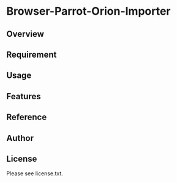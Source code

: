 # Browser-Parrot-Orion-Importer 

## Overview


## Requirement


## Usage


## Features


## Reference


## Author


## License

Please see license.txt.
